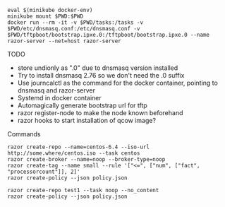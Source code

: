 ```
eval $(minikube docker-env)
minikube mount $PWD:$PWD
docker run --rm -it -v $PWD/tasks:/tasks -v $PWD/etc/dnsmasq.conf:/etc/dnsmasq.conf -v $PWD/tftpboot/bootstrap.ipxe.0:/tftpboot/bootstrap.ipxe.0 --name razor-server --net=host razor-server
```

TODO
- store undionly as ".0" due to dnsmasq version installed
- Try to install dnsmasq 2.76 so we don't need the .0 suffix
- Use journcalctl as the command for the docker container, pointing to dnsmasq and razor-server
- Systemd in docker container
- Automagically generate bootstrap url for tftp
- razor register-node to make the node known beforehand
- razor hooks to start installation of qcow image?


Commands

```
razor create-repo --name=centos-6.4 --iso-url http://some.where/centos.iso --task centos
razor create-broker --name=noop --broker-type=noop
razor create-tag --name small --rule '["<=", ["num", ["fact", "processorcount"]], 2]'
razor create-policy --json policy.json

razor create-repo test1 --task noop --no_content
razor create-policy --json policy.json
```

